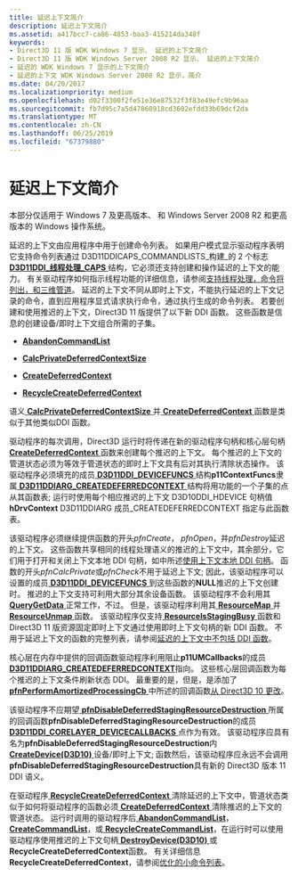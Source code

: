 ```yaml
---
title: 延迟上下文简介
description: 延迟上下文简介
ms.assetid: a417bcc7-ca86-4853-baa3-415214da348f
keywords:
- Direct3D 11 版 WDK Windows 7 显示、 延迟的上下文简介
- Direct3D 11 版 WDK Windows Server 2008 R2 显示、 延迟的上下文简介
- 延迟的 WDK Windows 7 显示的上下文简介
- 延迟的上下文 WDK Windows Server 2008 R2 显示，简介
ms.date: 04/20/2017
ms.localizationpriority: medium
ms.openlocfilehash: d02f3300f2fe51e36e87532f3f83e49efc9b96aa
ms.sourcegitcommit: fb7d95c7a5d47860918cd3602efdd33b69dcf2da
ms.translationtype: MT
ms.contentlocale: zh-CN
ms.lasthandoff: 06/25/2019
ms.locfileid: "67379880"
---
```

# <a name="introduction-to-deferred-contexts"></a>延迟上下文简介


本部分仅适用于 Windows 7 及更高版本、 和 Windows Server 2008 R2 和更高版本的 Windows 操作系统。

延迟的上下文由应用程序中用于创建命令列表。 如果用户模式显示驱动程序表明它支持命令列表通过 D3D11DDICAPS\_COMMANDLISTS\_构建\_的 2 个标志[ **D3D11DDI\_线程处理\_CAPS** ](https://docs.microsoft.com/windows-hardware/drivers/ddi/content/d3d10umddi/ns-d3d10umddi-d3d11ddi_threading_caps)结构，它必须还支持创建和操作延迟的上下文的能力。 有关驱动程序如何指示线程功能的详细信息，请参阅[支持线程处理，命令将列出，和三维管道](supporting-threading--command-lists--and-3-d-pipeline.md)。 延迟的上下文不同从即时上下文，不能执行延迟的上下文记录的命令，直到应用程序显式请求执行命令，通过执行生成的命令列表。 若要创建和使用推迟的上下文，Direct3D 11 版提供了以下新 DDI 函数。 这些函数是信息的创建设备/即时上下文组合所需的子集。

-   [**AbandonCommandList**](https://docs.microsoft.com/windows-hardware/drivers/ddi/content/d3d10umddi/nc-d3d10umddi-pfnd3d11ddi_abandoncommandlist)

-   [**CalcPrivateDeferredContextSize**](https://docs.microsoft.com/windows-hardware/drivers/ddi/content/d3d10umddi/nc-d3d10umddi-pfnd3d11ddi_calcprivatedeferredcontextsize)

-   [**CreateDeferredContext**](https://docs.microsoft.com/windows-hardware/drivers/ddi/content/d3d10umddi/nc-d3d10umddi-pfnd3d11ddi_createdeferredcontext)

-   [**RecycleCreateDeferredContext**](https://docs.microsoft.com/windows-hardware/drivers/ddi/content/d3d10umddi/nc-d3d10umddi-pfnd3d11ddi_recyclecreatedeferredcontext)

语义[ **CalcPrivateDeferredContextSize** ](https://docs.microsoft.com/windows-hardware/drivers/ddi/content/d3d10umddi/nc-d3d10umddi-pfnd3d11ddi_calcprivatedeferredcontextsize)并[ **CreateDeferredContext** ](https://docs.microsoft.com/windows-hardware/drivers/ddi/content/d3d10umddi/nc-d3d10umddi-pfnd3d11ddi_createdeferredcontext)函数是类似于其他类似DDI 函数。

驱动程序的每次调用，Direct3D 运行时将传递在新的驱动程序句柄和核心层句柄[ **CreateDeferredContext** ](https://docs.microsoft.com/windows-hardware/drivers/ddi/content/d3d10umddi/nc-d3d10umddi-pfnd3d11ddi_createdeferredcontext)函数来创建每个推迟的上下文。 每个推迟的上下文的管道状态必须为等效于管道状态的即时上下文具有后对其执行清除状态操作。 该驱动程序必须填充的成员[ **D3D11DDI\_DEVICEFUNCS** ](https://docs.microsoft.com/windows-hardware/drivers/ddi/content/d3d10umddi/ns-d3d10umddi-d3d11ddi_devicefuncs)结构**p11ContextFuncs**隶属[ **D3D11DDIARG\_CREATEDEFERREDCONTEXT** ](https://docs.microsoft.com/windows-hardware/drivers/ddi/content/d3d10umddi/ns-d3d10umddi-d3d11ddiarg_createdeferredcontext)结构将用功能的一个子集的点从其函数表; 运行时使用每个相应推迟的上下文 D3D10DDI\_HDEVICE 句柄值**hDrvContext** D3D11DDIARG 成员\_CREATEDEFERREDCONTEXT 指定与此函数表。

该驱动程序必须继续提供函数的开头*pfnCreate*， *pfnOpen*，并*pfnDestroy*延迟的上下文。 这些函数共享相同的线程处理语义的推迟的上下文中，其余部分，它们用于打开和关闭上下文本地 DDI 句柄，如中所述[使用上下文本地 DDI 句柄](using-context-local-ddi-handles.md)。 函数的开头*pfnCalcPrivate*或*pfnCheck*不用于延迟上下文; 因此，该驱动程序可以设置的成员[ **D3D11DDI\_DEVICEFUNCS** ](https://docs.microsoft.com/windows-hardware/drivers/ddi/content/d3d10umddi/ns-d3d10umddi-d3d11ddi_devicefuncs)到这些函数的**NULL**推迟的上下文创建时。 推迟的上下文支持可利用大部分其余设备函数。 该驱动程序不会利用其[ **QueryGetData** ](https://docs.microsoft.com/windows-hardware/drivers/ddi/content/d3d10umddi/nc-d3d10umddi-pfnd3d10ddi_querygetdata)正常工作，不过。 但是，该驱动程序利用其[ **ResourceMap** ](https://docs.microsoft.com/windows-hardware/drivers/ddi/content/d3d10umddi/nc-d3d10umddi-pfnd3d10ddi_resourcemap)并[ **ResourceUnmap** ](https://docs.microsoft.com/windows-hardware/drivers/ddi/content/d3d10umddi/nc-d3d10umddi-pfnd3d10ddi_resourceunmap)函数。 该驱动程序仅支持[ **ResourceIsStagingBusy** ](https://docs.microsoft.com/windows-hardware/drivers/ddi/content/d3d10umddi/nc-d3d10umddi-pfnd3d10ddi_resourceisstagingbusy)函数和 Direct3D 11 版资源固定即时上下文通过使用即时上下文句柄的新 DDI 函数。 不用于延迟上下文的函数的完整列表，请参阅[延迟的上下文中不包括 DDI 函数](excluding-ddi-functions-for-deferred-contexts.md)。

核心层在内存中提供的回调函数驱动程序利用阻止**p11UMCallbacks**的成员[ **D3D11DDIARG\_CREATEDEFERREDCONTEXT**](https://docs.microsoft.com/windows-hardware/drivers/ddi/content/d3d10umddi/ns-d3d10umddi-d3d11ddiarg_createdeferredcontext)指向。 这些核心层回调函数为每个推迟的上下文条件刷新状态 DDI。 最重要的是，但是，是添加了[ **pfnPerformAmortizedProcessingCb** ](https://docs.microsoft.com/windows-hardware/drivers/ddi/content/d3d10umddi/nc-d3d10umddi-pfnd3d11ddi_perform_amortized_processing_cb)中所述的回调函数[从 Direct3D 10 更改](changes-from-direct3d-10.md)。

该驱动程序不应期望[ **pfnDisableDeferredStagingResourceDestruction** ](https://docs.microsoft.com/windows-hardware/drivers/ddi/content/d3d10umddi/nc-d3d10umddi-pfnd3d10ddi_disable_deferred_staging_resource_destruction_cb)所属的回调函数**pfnDisableDeferredStagingResourceDestruction**的成员[ **D3D11DDI\_CORELAYER\_DEVICECALLBACKS** ](https://docs.microsoft.com/windows-hardware/drivers/ddi/content/d3d10umddi/ns-d3d10umddi-d3d11ddi_corelayer_devicecallbacks)点作为有效。 该驱动程序应具有名为**pfnDisableDeferredStagingResourceDestruction**内[ **CreateDevice(D3D10)** ](https://docs.microsoft.com/windows-hardware/drivers/ddi/content/d3d10umddi/nc-d3d10umddi-pfnd3d10ddi_createdevice)设备/即时上下文; 函数然后，该驱动程序应永远不会调用**pfnDisableDeferredStagingResourceDestruction**具有新的 Direct3D 版本 11 DDI 语义。

在驱动程序[ **RecycleCreateDeferredContext** ](https://docs.microsoft.com/windows-hardware/drivers/ddi/content/d3d10umddi/nc-d3d10umddi-pfnd3d11ddi_recyclecreatedeferredcontext)清除延迟的上下文中，管道状态类似于如何将驱动程序的函数必须[ **CreateDeferredContext** ](https://docs.microsoft.com/windows-hardware/drivers/ddi/content/d3d10umddi/nc-d3d10umddi-pfnd3d11ddi_createdeferredcontext)清除推迟的上下文的管道状态。 运行时调用的驱动程序后[ **AbandonCommandList**](https://docs.microsoft.com/windows-hardware/drivers/ddi/content/d3d10umddi/nc-d3d10umddi-pfnd3d11ddi_abandoncommandlist)， [ **CreateCommandList**](https://docs.microsoft.com/windows-hardware/drivers/ddi/content/d3d10umddi/nc-d3d10umddi-pfnd3d11ddi_createcommandlist)，或[ **RecycleCreateCommandList**](https://docs.microsoft.com/windows-hardware/drivers/ddi/content/d3d10umddi/nc-d3d10umddi-pfnd3d11ddi_recyclecreatecommandlist)，在运行时可以使用驱动程序使用推迟的上下文句柄[ **DestroyDevice(D3D10)** ](https://docs.microsoft.com/windows-hardware/drivers/ddi/content/d3d10umddi/nc-d3d10umddi-pfnd3d10ddi_destroydevice)或**RecycleCreateDeferredContext**函数。 有关详细信息**RecycleCreateDeferredContext**，请参阅[优化的小命令列表](supporting-command-lists.md)。

 

 





